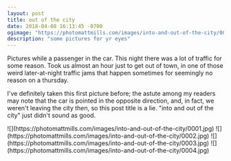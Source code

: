 ```yaml
---
layout: post
title: out of the city
date: 2018-04-08 16:13:45 -0700
ogimage: "https://photomattmills.com/images/into-and-out-of-the-city/0004.jpg"
description: "some pictures for yr eyes"
---
```


Pictures while a passenger in the car. This night there was a lot of traffic for some reason. Took us almost an hour just to get out of town, in one of those weird later-at-night traffic jams that happen sometimes for seemingly no reason on a thursday. 

I've definitely taken this first picture before; the astute among my readers may note that the car is pointed in the opposite direction, and, in fact, we weren't leaving the city then, so this post title is a lie. "into and out of the city" just didn't sound as good. 

<span style="display:block;" class="center">
  ![](https://photomattmills.com/images/into-and-out-of-the-city/0001.jpg)
<span class="caption"></span>
![](https://photomattmills.com/images/into-and-out-of-the-city/0002.jpg)
<span class="caption"></span>
![](https://photomattmills.com/images/into-and-out-of-the-city/0003.jpg)
<span class="caption"></span>
![](https://photomattmills.com/images/into-and-out-of-the-city/0004.jpg)
<span class="caption"></span>
</span>
